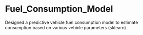 # Fuel_Consumption_Model
 Designed a predictive vehicle fuel consumption model  to estimate consumption based on various vehicle parameters (sklearn)
